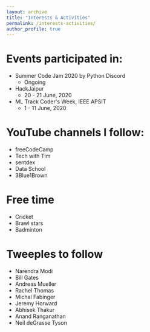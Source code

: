 ```yaml
---
layout: archive
title: "Interests & Activities"
permalink: /interests-activities/
author_profile: true
---
```


Events participated in:
======
* Summer Code Jam 2020 by Python Discord  
    * Ongoing 
* HackJaipur  
    * 20 - 21 June, 2020
* ML Track Coder's Week, IEEE APSIT  
    * 1 - 11 June, 2020

YouTube channels I follow:
======
* freeCodeCamp
* Tech with Tim
* sentdex
* Data School
* 3Blue1Brown

Free time
======
* Cricket
* Brawl stars
* Badminton

Tweeples to follow
======
* Narendra Modi
* Bill Gates
* Andreas Mueller
* Rachel Thomas
* Michal Fabinger
* Jeremy Horward
* Abhisek Thakur
* Anand Ranganathan
* Neil deGrasse Tyson
